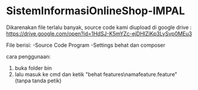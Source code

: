 # SistemInformasiOnlineShop-IMPAL
Dikarenakan file terlalu banyak, source code kami diupload di google drive :
https://drive.google.com/open?id=1HdSJ-K5mYZc-ejDHIZiKp3LySvp0MEu3

File berisi:
-Source Code Program
-Settings behat dan composer

cara penggunaan:
1. buka folder bin
2. lalu masuk ke cmd dan ketik "behat features\namafeature.feature" (tanpa tanda petik)

